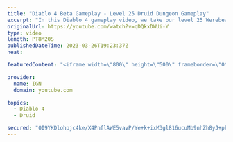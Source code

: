 ```yaml
---
title: "Diablo 4 Beta Gameplay - Level 25 Druid Dungeon Gameplay"
excerpt: "In this Diablo 4 gameplay video, we take our level 25 Werebear Druid build through one of Diablo 4's many dungeons. This build ..."
originalUrl: https://youtube.com/watch?v=qDQkxDWUi-Y
type: video
length: PT8M20S
publishedDateTime: 2023-03-26T19:23:37Z
heat: 

featuredContent: "<iframe width=\"800\" height=\"500\" frameborder=\"0\" src=\"https://www.youtube.com/embed/qDQkxDWUi-Y\" allow=\"accelerometer; autoplay; encrypted-media; gyroscope; picture-in-picture\" allowfullscreen></iframe>"

provider:
  name: IGN
  domain: youtube.com

topics:
  - Diablo 4
  - Druid

secured: "0I9YKDlohpjc4ke/X4PnflAWE5vavP/Ye+k+ixM3gl816ucuMb9nhZh8yJ+pkOP8Q6SzU2ktoagkWLblaXBD+8bWQ7uO4YD/gn2Z+TK2UIEgwE9CpcvXKo+UJvg46fstRxSrxt+9AsUf0RCnd4WyiLGa1MJeMZnVig6JkD8fvO1+49cdG1VxTrml2ZKrOBaxx9//1OWv5m2RoIHBLwyGSfOiMoPmmuJp9vJo4/EdNfTGBlDRcP4jlwAnfQN+Jy9TxvaEB2+RPK/p+CGX+rbUJf1Kq2xGeI9504LGnNUejkq95fECQ4Yvuu1vuTV4mLCXweiV/IXnWfDA8xxkjj1gXxdE4uBrdrfa3RwwpztrPUW4wOA+2E/2oke/imcBNjF6QLUd62+rn0CISfXpqsRvGGRWt9+SaGAHpZf9r4+wGw/hOMAAyxh1WPrIi+VFBgrn;TdhcuO/nwrZPN1nlcJAKsw=="
---
```


